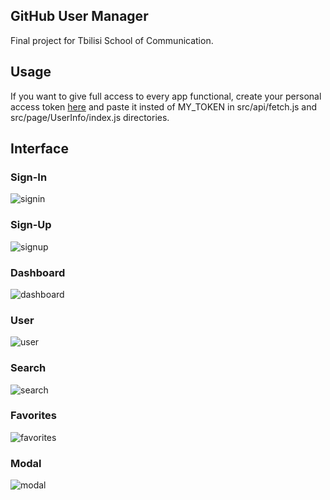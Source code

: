
## GitHub User Manager
Final project for Tbilisi School of Communication.

## Usage
If you want to give full access to every app functional, create your personal access token [here](https://docs.github.com/en/rest/guides/getting-started-with-the-rest-api#authentication) and paste it insted of MY_TOKEN in src/api/fetch.js and src/page/UserInfo/index.js directories.

## Interface

### Sign-In
![signin](https://user-images.githubusercontent.com/64141913/124827221-d52c6400-df86-11eb-8224-22e0820a513f.png)

### Sign-Up
![signup](https://user-images.githubusercontent.com/64141913/124827265-e4131680-df86-11eb-8843-90aac5f9458e.png)

### Dashboard
![dashboard](https://user-images.githubusercontent.com/64141913/124827281-eaa18e00-df86-11eb-90d8-916b5edf0524.png)

### User
![user](https://user-images.githubusercontent.com/64141913/124827353-0016b800-df87-11eb-9645-cafa3926b480.png)

### Search
![search](https://user-images.githubusercontent.com/64141913/124827451-1a509600-df87-11eb-97e2-bf259afc97b9.png)

### Favorites
![favorites](https://user-images.githubusercontent.com/64141913/124827478-22a8d100-df87-11eb-9ac0-393cbf2753b7.png)

### Modal
![modal](https://user-images.githubusercontent.com/64141913/124827523-2dfbfc80-df87-11eb-9641-bc3b4c7fd61f.png)

